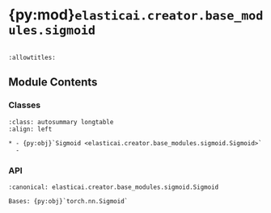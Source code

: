 # {py:mod}`elasticai.creator.base_modules.sigmoid`

```{py:module} elasticai.creator.base_modules.sigmoid
```

```{autodoc2-docstring} elasticai.creator.base_modules.sigmoid
:allowtitles:
```

## Module Contents

### Classes

````{list-table}
:class: autosummary longtable
:align: left

* - {py:obj}`Sigmoid <elasticai.creator.base_modules.sigmoid.Sigmoid>`
  -
````

### API

```{py:class} Sigmoid()
:canonical: elasticai.creator.base_modules.sigmoid.Sigmoid

Bases: {py:obj}`torch.nn.Sigmoid`

```

